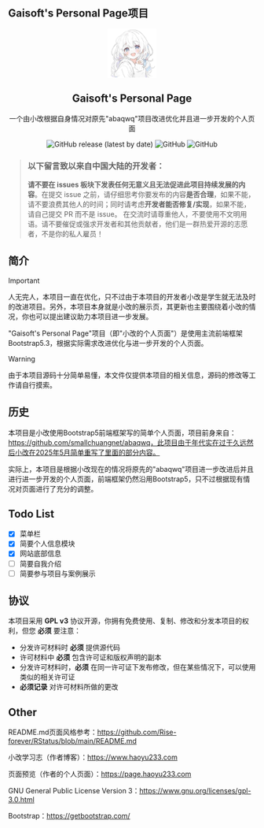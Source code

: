 ## Gaisoft's Personal Page项目
<div align="center">
    <img width="100px" src="./img/favicon.png" align="center" alt="Gaisoft'S Personal Page" />
    <h2 align="center">Gaisoft's Personal Page</h2>
    <p align="center">一个由小改根据自身情况对原先"abaqwq"项目改进优化并且进一步开发的个人页面</p>
</div>

<div align="center">
    <img alt="GitHub release (latest by date)" src="https://img.shields.io/github/v/release/kadzh520/Gaisoft-Personal-Page?style=for-the-badge">
    <img alt="GitHub" src="https://img.shields.io/github/license/kadzh520/Gaisoft-Personal-Page?style=for-the-badge">
    <img alt="GitHub" src="https://img.shields.io/github/last-commit/kadzh520/Gaisoft-Personal-Page?style=for-the-badge">
</div>

> ### 以下留言致以来自中国大陆的开发者：
>
> **请不要在 issues 板块下发表任何无意义且无法促进此项目持续发展的内容**。在提交 issue 之前，请仔细思考你要发布的内容**是否合理**，如果不能，请不要浪费其他人的时间；同时请考虑**开发者能否修复/实现**，如果不能，请自己提交 PR 而不是 issue。
> 在交流时请尊重他人，不要使用不文明用语。请不要催促或强求开发者和其他贡献者，他们是一群热爱开源的志愿者，不是你的私人雇员！

## 简介

> [!IMPORTANT]
> 人无完人，本项目一直在优化，只不过由于本项目的开发者小改是学生就无法及时的改进项目。另外，本项目本身就是小改的展示页，其更新也主要围绕着小改的情况，你也可以提出建议助力本项目进一步发展。

"Gaisoft's Personal Page"项目（即"小改的个人页面"）是使用主流前端框架Bootstrap5.3，根据实际需求改进优化与进一步开发的个人页面。

> [!WARNING]
> 由于本项目源码十分简单易懂，本文件仅提供本项目的相关信息，源码的修改等工作请自行摸索。

## 历史

本项目是小改使用Bootstrap5前端框架写的简单个人页面，项目前身来自：https://github.com/smallchuangnet/abaqwq，此项目由于年代实在过于久远然后小改在2025年5月简单重写了里面的部分内容。

实际上，本项目是根据小改现在的情况将原先的"abaqwq"项目进一步改进后并且进行进一步开发的个人页面，前端框架仍然沿用Bootstrap5，只不过根据现有情况对页面进行了充分的调整。

## Todo List

- [x] 菜单栏
- [x] 简要个人信息模块
- [x] 网站底部信息
- [ ] 简要自我介绍
- [ ] 简要参与项目与案例展示

## 协议

本项目采用 **GPL v3** 协议开源，你拥有免费使用、复制、修改和分发本项目的权利，但您 **必须** 要注意：

- 分发许可材料时 **必须** 提供源代码
- 许可材料中 **必须** 包含许可证和版权声明的副本
- 分发许可材料时，**必须** 在同一许可证下发布修改，但在某些情况下，可以使用类似的相关许可证
- **必须记录** 对许可材料所做的更改

## Other

README.md页面风格参考：https://github.com/Rise-forever/RStatus/blob/main/README.md

小改学习志（作者博客）：https://www.haoyu233.com

页面预览（作者的个人页面）：https://page.haoyu233.com

GNU General Public License Version 3：https://www.gnu.org/licenses/gpl-3.0.html

Bootstrap：https://getbootstrap.com/
